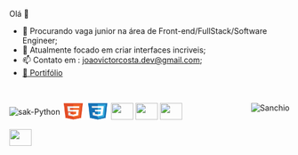 Olá 👋

- 🔭 Procurando vaga junior na área de Front-end/FullStack/Software Engineer;
- 📕 Atualmente focado em criar interfaces incriveis;
- 📫 Contato em : joaovictorcosta.dev@gmail.com;
- <a href="https://portfolio-92b8b.web.app/" target="_blank">💼 Portifólio </a>

 ##
 
 
<div style="display: inline_block"><br>
 
   <img align="center" alt="sak-Python" height="30" width="40" src="https://cdn.jsdelivr.net/gh/devicons/devicon/icons/typescript/typescript-original.svg">
  <img align="center" alt="sak-HTML" height="30" width="40" src="https://raw.githubusercontent.com/devicons/devicon/master/icons/html5/html5-original.svg">
  <img align="center" alt="sak-CSS" height="30" width="40" src="https://raw.githubusercontent.com/devicons/devicon/master/icons/css3/css3-original.svg">
  <img align="center"  height="30" width="40" src="https://cdn.jsdelivr.net/gh/devicons/devicon/icons/angularjs/angularjs-original.svg" />
  <img align="center"  height="30" width="40" src="https://cdn.jsdelivr.net/gh/devicons/devicon/icons/dart/dart-original.svg" />
  <img align="center"  height="30" width="40" src="https://cdn.jsdelivr.net/gh/devicons/devicon/icons/flutter/flutter-plain.svg" />
  <img align="right" height="175em" alt="Sanchio" src="https://c.tenor.com/2z7NVAVjM_YAAAAd/guts-berserk.gif">
</div>
<br>
   <a href="https://www.linkedin.com/in/jo%C3%A3o-victor-alves-costa-14549b231/" target="_blank">
    <img align="center"  height="30" width="40" src="https://cdn.jsdelivr.net/gh/devicons/devicon/icons/linkedin/linkedin-original.svg" />
   </a>
 
 
 
 
 <div> 
 
  
